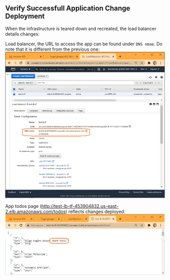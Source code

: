 ## Verify Successfull Application Change Deployment

When the infrastructure is teared down and recreated, the load balancer details changes:

Load balancer, the URL to access the app can be found under `DNS nmae`.  Do note that it is different from the previous one:
![Load balancer](./img/loadbalancer2.png)

App todos page (http://test-lb-tf-453904832.us-east-2.elb.amazonaws.com/todos) reflects changes deployed:
![App todos page](./img/todo2.png)
